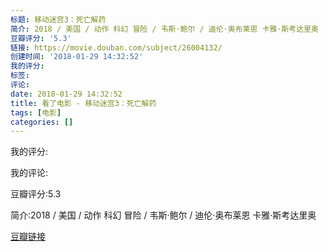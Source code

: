 ```yaml
---
标题: 移动迷宫3：死亡解药
简介: 2018 / 美国 / 动作 科幻 冒险 / 韦斯·鲍尔 / 迪伦·奥布莱恩 卡雅·斯考达里奥
豆瓣评分: '5.3'
链接: https://movie.douban.com/subject/26004132/
创建时间: '2018-01-29 14:32:52'
我的评分:
标签:
评论:
date: 2018-01-29 14:32:52
title: 看了电影 - 移动迷宫3：死亡解药
tags: [电影]
categories: []
---
```


我的评分:

我的评论:

豆瓣评分:5.3

简介:2018 / 美国 / 动作 科幻 冒险 / 韦斯·鲍尔 / 迪伦·奥布莱恩 卡雅·斯考达里奥

[豆瓣链接](https://movie.douban.com/subject/26004132/)

